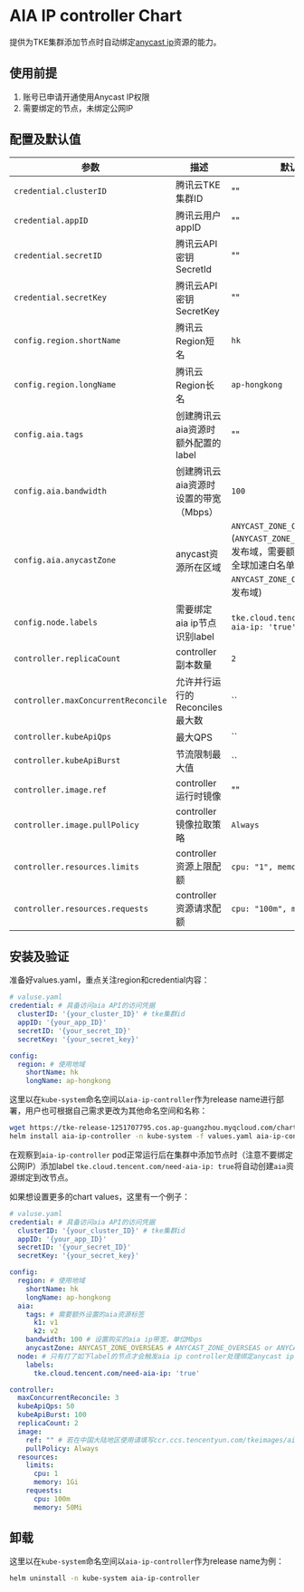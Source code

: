 # AIA IP controller Chart

提供为TKE集群添加节点时自动绑定[anycast ip](https://config.tencent.com/product/aia)资源的能力。
 
## 使用前提

1. 账号已申请开通使用Anycast IP权限
2. 需要绑定的节点，未绑定公网IP

## 配置及默认值

| 参数                              | 描述                                             | 默认值                            |
| --------------------------------- | ------------------------------------------------ | --------------------------------- |
| `credential.clusterID`             | 腾讯云TKE集群ID                                  | ""                                |
| `credential.appID`                 | 腾讯云用户appID                                  | ""                                |
| `credential.secretID`              | 腾讯云API密钥SecretId                            | ""                                |
| `credential.secretKey`             | 腾讯云API密钥SecretKey                           | ""                                |
| `config.region.shortName`          | 腾讯云Region短名                                 | `hk`                              |
| `config.region.longName`           | 腾讯云Region长名                                 | `ap-hongkong`                    |
| `config.aia.tags`                  | 创建腾讯云aia资源时额外配置的label                  | ""			                  |
| `config.aia.bandwidth`             | 创建腾讯云aia资源时设置的带宽（Mbps）                | `100`                          |
| `config.aia.anycastZone`           | anycast资源所在区域	                       | `ANYCAST_ZONE_OVERSEAS` (`ANYCAST_ZONE_GLOBAL`：全球发布域，需要额外开通Anycast全球加速白名单，`ANYCAST_ZONE_OVERSEAS`：境外发布域)|
| `config.node.labels`               | 需要绑定aia ip节点识别label             		 | `tke.cloud.tencent.com/need-aia-ip: 'true'`|
| `controller.replicaCount`          | controller副本数量                               | `2`                               |
| `controller.maxConcurrentReconcile` | 允许并行运行的Reconciles最大数                      | ``                               |
| `controller.kubeApiQps`            | 最大QPS                              		 | ``                               |
| `controller.kubeApiBurst`          | 节流限制最大值                             	 | ``                               |
| `controller.image.ref`             | controller运行时镜像                              | ""					|
| `controller.image.pullPolicy`      | controller镜像拉取策略                             | `Always`                    |
| `controller.resources.limits`      | controller资源上限配额                         	  | `cpu: "1", memory: 1Gi`        |
| `controller.resources.requests`    | controller资源请求配额                         	  | `cpu: "100m", memory: 50Mi`      |

## 安装及验证

准备好values.yaml，重点关注region和credential内容：

```yaml
# valuse.yaml
credential: # 具备访问aia API的访问凭据
  clusterID: '{your_cluster_ID}' # tke集群id
  appID: '{your_app_ID}'
  secretID: '{your_secret_ID}'
  secretKey: '{your_secret_key}'

config:
  region: # 使用地域
    shortName: hk
    longName: ap-hongkong
```

这里以在`kube-system`命名空间以`aia-ip-controller`作为release name进行部署，用户也可根据自己需求更改为其他命名空间和名称：

```sh
wget https://tke-release-1251707795.cos.ap-guangzhou.myqcloud.com/charts/aia-ip-controller-0.10.0.tgz
helm install aia-ip-controller -n kube-system -f values.yaml aia-ip-controller-0.10.0.tgz
```

在观察到`aia-ip-controller` pod正常运行后在集群中添加节点时（注意不要绑定公网IP）添加label `tke.cloud.tencent.com/need-aia-ip: true`将自动创建`aia`资源绑定到改节点。

如果想设置更多的chart values，这里有一个例子：

```yaml
# valuse.yaml
credential: # 具备访问aia API的访问凭据
  clusterID: '{your_cluster_ID}' # tke集群id
  appID: '{your_app_ID}'
  secretID: '{your_secret_ID}'
  secretKey: '{your_secret_key}'

config:
  region: # 使用地域
    shortName: hk
    longName: ap-hongkong
  aia:
    tags: # 需要额外设置的aia资源标签
      k1: v1
      k2: v2
    bandwidth: 100 # 设置购买的aia ip带宽，单位Mbps
    anycastZone: ANYCAST_ZONE_OVERSEAS # ANYCAST_ZONE_OVERSEAS or ANYCAST_ZONE_GLOBAL 
  node: # 只有打了如下label的节点才会触发aia ip controller处理绑定anycast ip
    labels:
      tke.cloud.tencent.com/need-aia-ip: 'true'

controller: 
  maxConcurrentReconcile: 3
  kubeApiQps: 50
  kubeApiBurst: 100
  replicaCount: 2
  image:
    ref: "" # 若在中国大陆地区使用请填写ccr.ccs.tencentyun.com/tkeimages/aia-ip-controller:v0.10.0，其他地区不用填写
    pullPolicy: Always
  resources:
    limits:
      cpu: 1
      memory: 1Gi
    requests:
      cpu: 100m
      memory: 50Mi
```

## 卸载

这里以在`kube-system`命名空间以`aia-ip-controller`作为release name为例：

```sh
helm uninstall -n kube-system aia-ip-controller
```